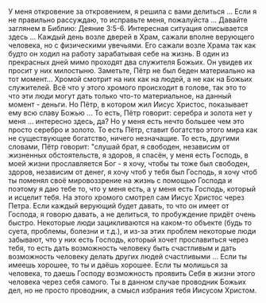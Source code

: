 У меня откровение за откровением, я решила с вами делиться ... Если я не правильно рассуждаю, то исправьте меня, пожалуйста ... Давайте заглянем в Библию: Деяние 3:5-6. Интересная ситуация описывается здесь ... Каждый день возле дверей в Храм, сажали вполне верующего человека, но с физическими увечьями. Его сажали возле Храма так как будто он ходил на работу зарабатывая себе на жизнь. В один из прекрасных дней мимо проходят два служителя Божьих. Он увидев их просит у них милостыню. Заметьте, Пётр не был беден материально на тот момент... Хромой смотрит на них как на людей, а не как на Божьих служителей. Всё что у этого хромого происходит в голове, так это то что эти люди могут дать только что-то материальное, на данный момент - деньги. Но Пётр, в котором жил Иисус Христос, показывает ему всю славу Божью ... То есть, Пётр говорит: серебра и золота нет у меня ... интересно здесь, да? Но у меня есть нечто большее чем это просто серебро и золото. То есть Пётр, ставит богатство этого мира как не существующее богатство, ничего незначащие. То есть, другими словами, Пётр говорит: "слушай брат, я свободен, независим от жизненных обстоятельств, я здоров, я спасён, у меня есть Господь, в моей жизни прославляется Бог - я хочу, чтобы ты тоже был свободен, здоров, независим от денег, я хочу чтоб у тебя был Господь, я хочу чтоб ты поменял своё мировоззрение на жизнь с помощью Господа и поэтому я даю тебе то, что у меня есть, а у меня есть Господь, который и исцелит тебя. На этого хромого смотрел сам Иисус Христос через Петра. 
Если каждый верующий будет давать, то что он имеет от Господа, я говорю давать, а не делиться, то пробуждение придёт очень быстро. 
Некоторые люди зацикливаются на каком-то объекте (будь то суета, проблемы, болезни и т.д.), и из-за этих проблем некоторые люди забывают, что у них есть Господь, который хочет прославиться через тебя, то есть дать возможность человеку быть счастливым и дать возможность человеку делать других людей счастливыми ... Если ты имеешь хорошее, то ты и даёшь хорошее. Если ты молишься за человека, то даешь Господу возможность проявить Себя в жизни этого человека через себя самого. Ты в данном случае проводник Божьих дел, но не просто проводник, а смысл избрания тебя Иисусом Христом.
